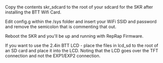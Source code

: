 Copy the contents skr_sdcard to the root of your sdcard for the SKR after installing the BTT Wifi Card.

Edit config.g within the /sys folder and insert your WiFi SSID and password and remove the semicolon that is commenting that out. 

Reboot the SKR and you'll be up and running with RepRap Firmware.

If you want to use the 2.4in BTT LCD - place the files in lcd_sd to the root of an SD card and place it into the LCD. Noting that the LCD goes over the TFT connection and not the EXP1/EXP2 connection.
